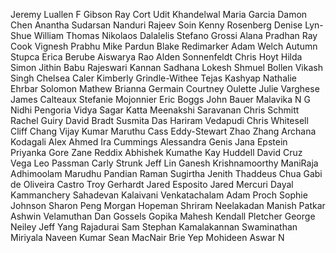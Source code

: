 Jeremy Luallen
F Gibson
Ray Cort
Udit Khandelwal 
Maria Garcia
Damon Chen
Anantha Sudarsan Nanduri
Rajeev Soin
Kenny Rosenberg
Denise Lyn-Shue
William Thomas
Nikolaos Dalalelis
Stefano Grossi
Alana Pradhan
Ray Cook
Vignesh Prabhu
Mike Pardun
Blake Redimarker
Adam Welch
Autumn Stupca
Erica Berube
Aiswarya Rao
Alden Sonnenfeldt
Chris Hoyt
Hilda Simon
Jithin Babu
Rajeswari Kannan
Sadhana Lokesh
Shmuel Bollen
Vikash Singh
Chelsea Caler
Kimberly Grindle-Withee
Tejas Kashyap
Nathalie Ehrbar
Solomon Mathew
Brianna Germain
Courtney Oulette
Julie Varghese
James Calteaux
Stefanie Mojonnier
Eric Boggs
John Bauer
Malavika N G
Nidhi Pengoria
Vidya Sagar Katta
Meenakshi Saravanan
Chris Schmitt
Rachel Guiry
David Bradt
Susmita Das
Hariram Vedapudi
Chris Whitesell
Cliff Chang
Vijay Kumar Maruthu
Cass Eddy-Stewart
Zhao Zhang
Archana Kodagali
Alex Ahmed
Ira Cummings
Alessandra Genis
Jana Epstein
Priyanka Gore
Zane Reddix
Abhishek Kumathe
Kay Huddell
David Cruz Vega
Leo Passman
Carly Strunk
Jeff Lin
Ganesh Krishnamoorthy
ManiRaja Adhimoolam
Marudhu Pandian Raman
Sugirtha Jenith
Thaddeus Chua
Gabi de Oliveira Castro
Troy Gerhardt
Jared Esposito
Jared Mercuri
Dayal Kammanchery Sahadevan
Kalaivani Venkatachalam
Adam Proch
Sophie Johnson
Sharon Peng
Morgan Hopeman
Shriram Neelakadan
Manish Patkar
Ashwin Velamuthan
Dan Gossels
Gopika Mahesh
Kendall Pletcher
George Neiley
Jeff Yang
Rajadurai Sam Stephan
Kamalakannan Swaminathan
Miriyala Naveen Kumar
Sean MacNair
Brie Yep
Mohideen Aswar N